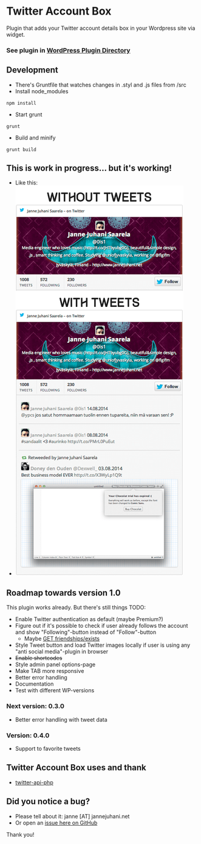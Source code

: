 # Twitter Account Box

Plugin that adds your Twitter account details box in your Wordpress site via widget.

### See plugin in [WordPress Plugin Directory](http://wordpress.org/plugins/twitter-account-box/)

## Development
* There's Gruntfile that watches changes in .styl and .js files from /src
* Install node_modules
```
npm install
```
* Start grunt
```
grunt
```
* Build and minify
```
grunt build
```

## This is work in progress... but it's working!

* Like this:
* ![Image](public/images/twitteraccountbox-example.png?raw=true)

## Roadmap towards version 1.0
This plugin works already. But there's still things TODO:
* Enable Twitter authentication as default (maybe Premium?)
* Figure out if it's possible to check if user already follows the account and show "Following"-button instead of "Follow"-button
  * Maybe [GET friendships/exists](https://dev.twitter.com/docs/api/1/get/friendships/exists)
* Style Tweet button and load Twitter images locally if user is using any "anti social media"-plugin in browser
* ~~Enable shortcodes~~
* Style admin panel options-page
* Make TAB more responsive
* Better error handling
* Documentation
* Test with different WP-versions

### Next version: 0.3.0
* Better error handling with tweet data

### Version: 0.4.0
* Support to favorite tweets

## Twitter Account Box uses and thank

* [twitter-api-php](https://github.com/J7mbo/twitter-api-php)

## Did you notice a bug?
* Please tell about it: janne [AT] jannejuhani.net
* Or open an [issue here on GitHub](https://github.com/0is1/wp-twitter-account-box/issues)

Thank you!